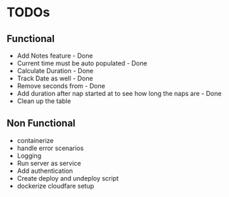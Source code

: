 # TODOs

## Functional

- Add Notes feature - Done 
- Current time must be auto populated - Done
- Calculate Duration - Done 
- Track Date as well - Done 
- Remove seconds from - Done 
- Add duration after nap started at to see how long the naps are - Done
- Clean up the table

## Non Functional

- containerize 
- handle error scenarios 
- Logging 
- Run server as service
- Add authentication 
- Create deploy and undeploy script 
- dockerize cloudfare setup 

